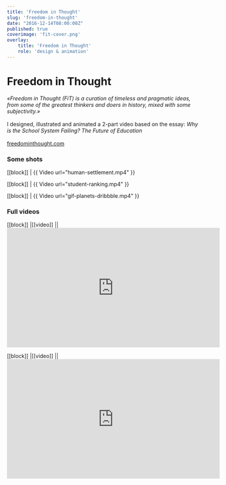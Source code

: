 ```yaml
---
title: 'Freedom in Thought'
slug: 'freedom-in-thought'
date: "2016-12-14T08:00:00Z"
published: true
coverimage: 'fit-cover.png'
overlay:
    title: 'Freedom in Thought'
    role: 'design & animation'
---
```


# Freedom in Thought

<p class="work-description">
<i>«Freedom in Thought (FiT) is a curation of timeless and pragmatic ideas, from some of the greatest thinkers and doers in history, mixed with some subjectivity.»</i><br>
<br>
I designed, illustrated and animated a 2-part video based on the essay: <em>Why is the School System Failing? The Future of Education</em><br>
<br>
<a href="https://www.freedominthought.com/">freedominthought.com</a>
</p>

### Some shots

[[block]]
| {{ Video url="human-settlement.mp4" }}

[[block]]
| {{ Video url="student-ranking.mp4" }}

[[block]]
| {{ Video url="gif-planets-dribbble.mp4" }}

### Full videos

[[block]]
|[[video]]
|| <iframe width="560" height="315" src="https://www.youtube.com/embed/-J9AwPBrJog?rel=0&amp;showinfo=0" frameborder="0" allow="autoplay; encrypted-media" allowfullscreen></iframe>

[[block]]
|[[video]]
|| <iframe width="560" height="315" src="https://www.youtube.com/embed/ddPA56gVxz0?rel=0&amp;showinfo=0" frameborder="0" allow="autoplay; encrypted-media" allowfullscreen></iframe>
